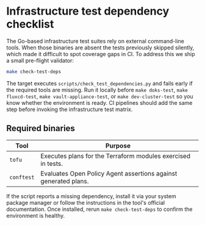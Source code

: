 # Infrastructure test dependency checklist

The Go-based infrastructure test suites rely on external command-line tools.
When those binaries are absent the tests previously skipped silently, which
made it difficult to spot coverage gaps in CI. To address this we ship a small
pre-flight validator:

```bash
make check-test-deps
```

The target executes `scripts/check_test_dependencies.py` and fails early if the
required tools are missing. Run it locally before `make doks-test`,
`make fluxcd-test`, `make vault-appliance-test`, or `make dev-cluster-test` so
you know whether the environment is ready. CI pipelines should add the same
step before invoking the infrastructure test matrix.

## Required binaries

| Tool       | Purpose                                                         |
| ---------- | --------------------------------------------------------------- |
| `tofu`     | Executes plans for the Terraform modules exercised in tests.    |
| `conftest` | Evaluates Open Policy Agent assertions against generated plans. |

If the script reports a missing dependency, install it via your system package
manager or follow the instructions in the tool's official documentation. Once
installed, rerun `make check-test-deps` to confirm the environment is healthy.
